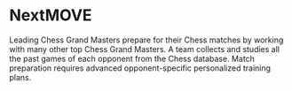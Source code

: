 # NextMOVE

Leading Chess Grand Masters prepare for their Chess matches by working with many other top Chess Grand Masters.  A team collects and studies all the past games of each opponent from the Chess database.  Match preparation requires advanced opponent-specific personalized training plans.

